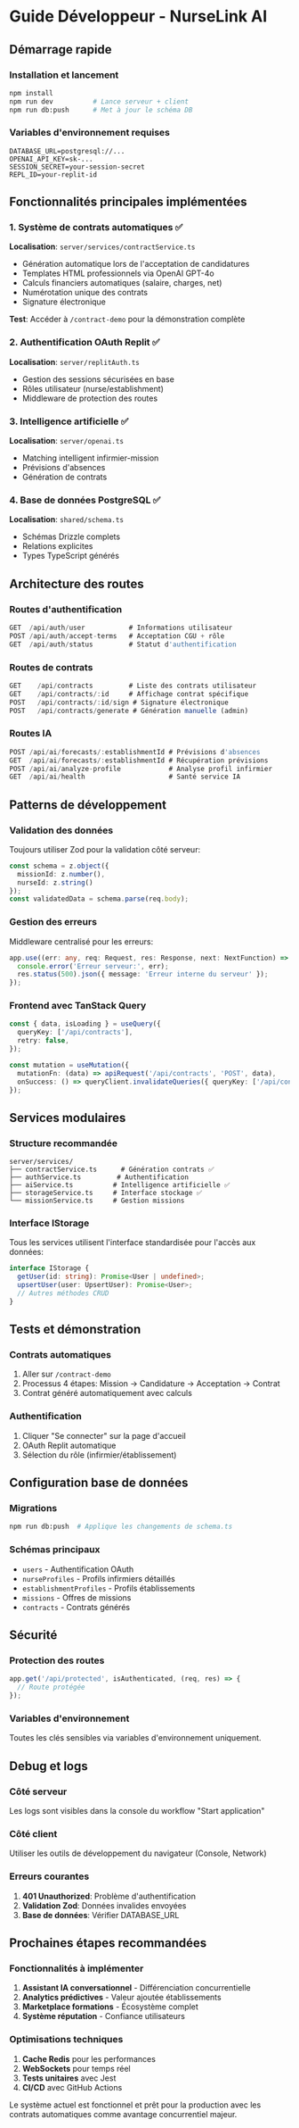 # Guide Développeur - NurseLink AI

## Démarrage rapide

### Installation et lancement
```bash
npm install
npm run dev          # Lance serveur + client
npm run db:push      # Met à jour le schéma DB
```

### Variables d'environnement requises
```env
DATABASE_URL=postgresql://...
OPENAI_API_KEY=sk-...
SESSION_SECRET=your-session-secret
REPL_ID=your-replit-id
```

## Fonctionnalités principales implémentées

### 1. Système de contrats automatiques ✅
**Localisation**: `server/services/contractService.ts`
- Génération automatique lors de l'acceptation de candidatures
- Templates HTML professionnels via OpenAI GPT-4o
- Calculs financiers automatiques (salaire, charges, net)
- Numérotation unique des contrats
- Signature électronique

**Test**: Accéder à `/contract-demo` pour la démonstration complète

### 2. Authentification OAuth Replit ✅
**Localisation**: `server/replitAuth.ts`
- Gestion des sessions sécurisées en base
- Rôles utilisateur (nurse/establishment)
- Middleware de protection des routes

### 3. Intelligence artificielle ✅
**Localisation**: `server/openai.ts`
- Matching intelligent infirmier-mission
- Prévisions d'absences
- Génération de contrats

### 4. Base de données PostgreSQL ✅
**Localisation**: `shared/schema.ts`
- Schémas Drizzle complets
- Relations explicites
- Types TypeScript générés

## Architecture des routes

### Routes d'authentification
```typescript
GET  /api/auth/user           # Informations utilisateur
POST /api/auth/accept-terms   # Acceptation CGU + rôle
GET  /api/auth/status         # Statut d'authentification
```

### Routes de contrats
```typescript
GET    /api/contracts         # Liste des contrats utilisateur
GET    /api/contracts/:id     # Affichage contrat spécifique
POST   /api/contracts/:id/sign # Signature électronique
POST   /api/contracts/generate # Génération manuelle (admin)
```

### Routes IA
```typescript
POST /api/ai/forecasts/:establishmentId # Prévisions d'absences
GET  /api/ai/forecasts/:establishmentId # Récupération prévisions
POST /api/ai/analyze-profile            # Analyse profil infirmier
GET  /api/ai/health                     # Santé service IA
```

## Patterns de développement

### Validation des données
Toujours utiliser Zod pour la validation côté serveur:
```typescript
const schema = z.object({
  missionId: z.number(),
  nurseId: z.string()
});
const validatedData = schema.parse(req.body);
```

### Gestion des erreurs
Middleware centralisé pour les erreurs:
```typescript
app.use((err: any, req: Request, res: Response, next: NextFunction) => {
  console.error('Erreur serveur:', err);
  res.status(500).json({ message: 'Erreur interne du serveur' });
});
```

### Frontend avec TanStack Query
```typescript
const { data, isLoading } = useQuery({
  queryKey: ['/api/contracts'],
  retry: false,
});

const mutation = useMutation({
  mutationFn: (data) => apiRequest('/api/contracts', 'POST', data),
  onSuccess: () => queryClient.invalidateQueries({ queryKey: ['/api/contracts'] }),
});
```

## Services modulaires

### Structure recommandée
```
server/services/
├── contractService.ts      # Génération contrats ✅
├── authService.ts         # Authentification
├── aiService.ts          # Intelligence artificielle ✅
├── storageService.ts     # Interface stockage ✅
└── missionService.ts     # Gestion missions
```

### Interface IStorage
Tous les services utilisent l'interface standardisée pour l'accès aux données:
```typescript
interface IStorage {
  getUser(id: string): Promise<User | undefined>;
  upsertUser(user: UpsertUser): Promise<User>;
  // Autres méthodes CRUD
}
```

## Tests et démonstration

### Contrats automatiques
1. Aller sur `/contract-demo`
2. Processus 4 étapes: Mission → Candidature → Acceptation → Contrat
3. Contrat généré automatiquement avec calculs

### Authentification
1. Cliquer "Se connecter" sur la page d'accueil
2. OAuth Replit automatique
3. Sélection du rôle (infirmier/établissement)

## Configuration base de données

### Migrations
```bash
npm run db:push  # Applique les changements de schema.ts
```

### Schémas principaux
- `users` - Authentification OAuth
- `nurseProfiles` - Profils infirmiers détaillés
- `establishmentProfiles` - Profils établissements
- `missions` - Offres de missions
- `contracts` - Contrats générés

## Sécurité

### Protection des routes
```typescript
app.get('/api/protected', isAuthenticated, (req, res) => {
  // Route protégée
});
```

### Variables d'environnement
Toutes les clés sensibles via variables d'environnement uniquement.

## Debug et logs

### Côté serveur
Les logs sont visibles dans la console du workflow "Start application"

### Côté client
Utiliser les outils de développement du navigateur (Console, Network)

### Erreurs courantes
1. **401 Unauthorized**: Problème d'authentification
2. **Validation Zod**: Données invalides envoyées
3. **Base de données**: Vérifier DATABASE_URL

## Prochaines étapes recommandées

### Fonctionnalités à implémenter
1. **Assistant IA conversationnel** - Différenciation concurrentielle
2. **Analytics prédictives** - Valeur ajoutée établissements
3. **Marketplace formations** - Écosystème complet
4. **Système réputation** - Confiance utilisateurs

### Optimisations techniques
1. **Cache Redis** pour les performances
2. **WebSockets** pour temps réel
3. **Tests unitaires** avec Jest
4. **CI/CD** avec GitHub Actions

Le système actuel est fonctionnel et prêt pour la production avec les contrats automatiques comme avantage concurrentiel majeur.